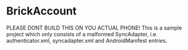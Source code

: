 # BrickAccount
PLEASE DONT BUILD THIS ON YOU ACTUAL PHONE! This is a sample project which only consists of a malformed SyncAdapter, i.e. authenticator.xml, syncadapter.xml and AndroidManifest entries.
